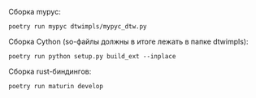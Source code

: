 Сборка mypyc:

```
poetry run mypyc dtwimpls/mypyc_dtw.py
```

Сборка Cython (so-файлы должны в итоге лежать в папке dtwimpls):

```
poetry run python setup.py build_ext --inplace
```

Сборка rust-биндингов:

```
poetry run maturin develop
```

